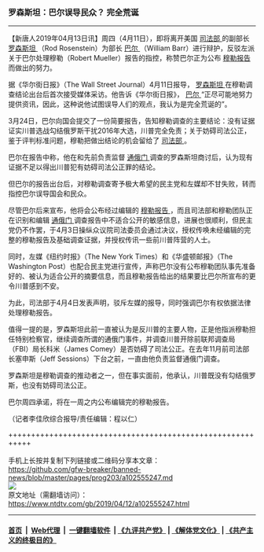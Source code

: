 ### 罗森斯坦：巴尔误导民众？ 完全荒诞
------------------------

<div class="post_content" itemprop="articleBody">
 <p>
  【新唐人2019年04月13日讯】周四（4月11日），即将离开美国
  <a href="https://www.ntdtv.com/gb/司法部.htm">
   司法部
  </a>
  的副部长
  <a href="https://www.ntdtv.com/gb/罗森斯坦.htm">
   罗森斯坦
  </a>
  （Rod Rosenstein）为部长
  <a href="https://www.ntdtv.com/gb/巴尔.htm">
   巴尔
  </a>
  （William Barr）进行辩护，反驳左派关于巴尔处理穆勒（Robert Mueller）报告的指控，称赞巴尔正为公布
  <a href="https://www.ntdtv.com/gb/穆勒报告.htm">
   穆勒报告
  </a>
  而做出的努力。
 </p>
 <p>
  据《华尔街日报》（The Wall Street Journal）4月11日报导，
  <a href="https://www.ntdtv.com/gb/罗森斯坦.htm">
   罗森斯坦
  </a>
  在穆勒调查结论出台后首次接受媒体采访。他告诉《华尔街日报》，
  <a href="https://www.ntdtv.com/gb/巴尔.htm">
   巴尔
  </a>
  “正尽可能地努力提供资讯，因此，这种说他试图误导人们的观点，我认为是完全荒诞的”。
 </p>
 <p>
  3月24日，巴尔向国会提交了一份简要报告，告知穆勒调查的主要结论：没有证据证实川普选战勾结俄罗斯干扰2016年大选，川普完全免责；关于妨碍司法公正，鉴于评判标准问题，穆勒把做出结论的机会留给了
  <a href="https://www.ntdtv.com/gb/司法部.htm">
   司法部
  </a>
  。
 </p>
 <p>
  巴尔在报告中称，他在和先前负责监督
  <a href="https://www.ntdtv.com/gb/通俄门.htm">
   通俄门
  </a>
  调查的罗森斯坦商讨后，认为现有证据不足以得出川普犯有妨碍司法公正罪的结论。
 </p>
 <p>
  但巴尔的报告出台后，对穆勒调查寄予极大希望的民主党和左媒却不甘失败，转而指控巴尔误导国会和民众。
 </p>
 <p>
  尽管巴尔后来宣布，他将会公布经过编辑的
  <a href="https://www.ntdtv.com/gb/穆勒报告.htm">
   穆勒报告
  </a>
  ，而且司法部和穆勒团队正在识别和编辑
  <a href="https://www.ntdtv.com/gb/通俄门.htm">
   通俄门
  </a>
  调查报告中不适合公开的敏感信息，进展也很顺利，但民主党仍不作罢，于4月3日操纵众议院司法委员会通过决议，授权传唤未经编辑的完整的穆勒报告及基础调查证据，并授权传讯一些前川普阵营的人士。
 </p>
 <p>
  同时，左媒《纽约时报》（The New York Times）和《华盛顿邮报》（The Washington Post）也配合民主党进行宣传，声称巴尔没有公布穆勒团队事先准备好的、被认为适合公开的摘要信息，而且穆勒报告给出的结果要比巴尔所宣布的更令川普感到不安。
 </p>
 <p>
  为此，司法部于4月4日发表声明，驳斥左媒的报导，同时强调巴尔有权依据法律处理穆勒报告。
 </p>
 <p>
  值得一提的是，罗森斯坦此前一直被认为是反川普的主要人物，正是他指派穆勒担任特别检察官，继续调查所谓的通俄门事件，并调查川普开除前联邦调查局（FBI）局长科米（James Comey）是否妨碍了司法公正。在去年11月前司法部长塞申斯（Jeff Sessions）下台之前，一直由他负责监督通俄门调查。
 </p>
 <p>
  罗森斯坦是穆勒调查的推动者之一，但在事实面前，他承认，川普既没有勾结俄罗斯，也没有妨碍司法公正。
 </p>
 <p>
  巴尔周四承诺，将在一周之内公布编辑完的穆勒报告。
 </p>
 <p>
  （记者李佳欣综合报导/责任编辑：程以仁）
 </p>
 <div class="single_ad">
 </div>
</div>

+++++++++++++++++++++++++++++++++++++++++++++++++++++++++++<br/><br/>
手机上长按并复制下列链接或二维码分享本文章：<br/>
https://github.com/gfw-breaker/banned-news/blob/master/pages/prog203/a102555247.md <br/>
<a href='https://github.com/gfw-breaker/banned-news/blob/master/pages/prog203/a102555247.md'><img src='https://github.com/gfw-breaker/banned-news/blob/master/pages/prog203/a102555247.md.png'/></a> <br/>
原文地址（需翻墙访问）：https://www.ntdtv.com/gb/2019/04/12/a102555247.html


------------------------
#### [首页](https://github.com/gfw-breaker/banned-news/blob/master/README.md) &nbsp;|&nbsp; [Web代理](https://github.com/labour-camp/helloworld) &nbsp;|&nbsp; [一键翻墙软件](https://github.com/gfw-breaker/nogfw/blob/master/README.md) &nbsp;| [《九评共产党》](https://github.com/gfw-breaker/9ping.md/blob/master/README.md#九评之一评共产党是什么) | [《解体党文化》](https://github.com/gfw-breaker/jtdwh.md/blob/master/README.md) | [《共产主义的终极目的》](https://github.com/gfw-breaker/gczydzjmd.md/blob/master/README.md)

